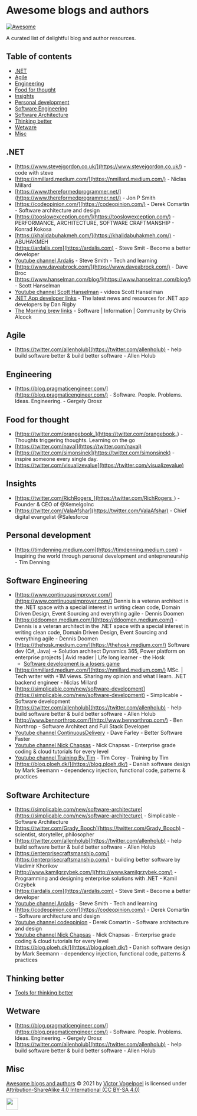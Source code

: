 # Awesome blogs and authors <!-- omit in toc -->

[![Awesome](https://cdn.rawgit.com/sindresorhus/awesome/d7305f38d29fed78fa85652e3a63e154dd8e8829/media/badge.svg)](https://github.com/sindresorhus/awesome)

A curated list of delightful blog and author resources.

## Table of contents <!-- omit in toc -->

- [.NET](#net)
- [Agile](#agile)
- [Engineering](#engineering)
- [Food for thought](#food-for-thought)
- [Insights](#insights)
- [Personal development](#personal-development)
- [Software Engineering](#software-engineering)
- [Software Architecture](#software-architecture)
- [Thinking better](#thinking-better)
- [Wetware](#wetware)
- [Misc](#misc)

## .NET

- [https://www.stevejgordon.co.uk/](https://www.stevejgordon.co.uk/) - code with steve
- [https://nmillard.medium.com/](https://nmillard.medium.com/) - Niclas Millard
- [https://www.thereformedprogrammer.net/](https://www.thereformedprogrammer.net/) - Jon P Smith
- [https://codeopinion.com/](https://codeopinion.com/) - Derek Comartin - Software architecture and design
- [https://tooslowexception.com/](https://tooslowexception.com/) - PERFORMANCE, ARCHITECTURE, SOFTWARE CRAFTMANSHIP - Konrad Kokosa
- [https://khalidabuhakmeh.com/](https://khalidabuhakmeh.com/) - ABUHAKMEH
- [https://ardalis.com](https://ardalis.com) - Steve Smit - Become a better developer
- [Youtube channel Ardalis](https://www.youtube.com/c/Ardalis) - Steve Smith - Tech and learning
- [https://www.daveabrock.com/](https://www.daveabrock.com/) - Dave Broc
- [https://www.hanselman.com/blog/](https://www.hanselman.com/blog/) - Scott Hanselman
- [Youtube channel Scott Hanselman](https://www.youtube.com/c/shanselman) - videos Scott Hanselman
- [.NET App developer links](https://links.danrigby.com/) - The latest news and resources for .NET app developers by Dan Rigby
- [The Morning brew links](https://blog.cwa.me.uk/) - Software | Information | Community by Chris Alcock
  
## Agile

- [https://twitter.com/allenholub](https://twitter.com/allenholub) - help build software better & build better software - Allen Holub

## Engineering

- [https://blog.pragmaticengineer.com/](https://blog.pragmaticengineer.com/) - Software. People. Problems. Ideas. Engineering. - Gergely Orosz

## Food for thought

- [https://twitter.com/orangebook_](https://twitter.com/orangebook_) - Thoughts triggering thoughts. Learning on the go
- [https://twitter.com/naval](https://twitter.com/naval)
- [https://twitter.com/simonsinek](https://twitter.com/simonsinek) - inspire someone every single day.
- [https://twitter.com/visualizevalue](https://twitter.com/visualizevalue)

## Insights

- [https://twitter.com/RichRogers_](https://twitter.com/RichRogers_) - Founder & CEO of @XemelgoInc
- [https://twitter.com/ValaAfshar](https://twitter.com/ValaAfshar) - Chief digital evangelist @Salesforce

## Personal development

- [https://timdenning.medium.com](https://timdenning.medium.com) - Inspiring the world through personal development and entepreneurship - Tim Denning

## Software Engineering

- [https://www.continuousimprover.com/](https://www.continuousimprover.com/) Dennis is a veteran architect in the .NET space with a special interest in writing clean code, Domain Driven Design, Event Sourcing and everything agile - Dennis Doomen
- [https://ddoomen.medium.com/](https://ddoomen.medium.com/) - Dennis is a veteran architect in the .NET space with a special interest in writing clean code, Domain Driven Design, Event Sourcing and everything agile - Dennis Doomen
- [https://thehosk.medium.com/](https://thehosk.medium.com/) Software dev (C#, Java) → Solution architect Dynamics 365, Power platform on enterprise projects | Avid reader | Life long learner - the Hosk
  - [Software development is a losers game](https://thehosk.medium.com/software-development-is-a-losers-game-fc68bb30d7eb)
- [https://nmillard.medium.com/](https://nmillard.medium.com/) MSc. | Tech writer with +1M views. Sharing my opinion and what I learn. .NET backend engineer - Niclas Millard
- [https://simplicable.com/new/software-development](https://simplicable.com/new/software-development)<!-- omit in link analyzer --> - Simplicable - Software development
- [https://twitter.com/allenholub](https://twitter.com/allenholub) - help build software better & build better software - Allen Holub
- [http://www.bennorthrop.com/](http://www.bennorthrop.com/) - Ben Northrop - Software Architect and Full Stack Developer
- [Youtube channel ContinuousDelivery](https://www.youtube.com/c/ContinuousDelivery) - Dave Farley - Better Software Faster
- [Youtube channel Nick Chapsas](https://www.youtube.com/c/Elfocrash) - Nick Chapsas - Enterprise grade coding & cloud tutorials for every level
- [Youtube channel Training By Tim](https://www.youtube.com/user/IAmTimCorey) - Tim Corey - Training by Tim
- [https://blog.ploeh.dk/](https://blog.ploeh.dk/) - Danish software design by Mark Seemann - dependency injection, functional code, patterns & practices

## Software Architecture

- [https://simplicable.com/new/software-architecture](https://simplicable.com/new/software-architecture)<!-- omit in link analyzer --> - Simplicable - Software Architecture
- [https://twitter.com/Grady_Booch](https://twitter.com/Grady_Booch) - scientist, storyteller, philosopher
- [https://twitter.com/allenholub](https://twitter.com/allenholub) - help build software better & build better software - Allen Holub
- [https://enterprisecraftsmanship.com/](https://enterprisecraftsmanship.com/) - building better software by Vladimir Khorikov
- [http://www.kamilgrzybek.com/](http://www.kamilgrzybek.com/) - Programming and designing enterprise solutions with .NET - Kamil Grzybek
- [https://ardalis.com](https://ardalis.com) - Steve Smit - Become a better developer
- [Youtube channel Ardalis](https://www.youtube.com/c/Ardalis) - Steve Smith - Tech and learning
- [https://codeopinion.com/](https://codeopinion.com/) - Derek Comartin - Software architecture and design
- [Youtube channel codeopinion](https://www.youtube.com/channel/UC3RKA4vunFAfrfxiJhPEplw) - Derek Comartin - Software architecture and design
- [Youtube channel Nick Chapsas](https://www.youtube.com/c/Elfocrash) - Nick Chapsas - Enterprise grade coding & cloud tutorials for every level
- [https://blog.ploeh.dk/](https://blog.ploeh.dk/) - Danish software design by Mark Seemann - dependency injection, functional code, patterns & practices

## Thinking better

- [Tools for thinking better](https://untools.co/)

## Wetware

- [https://blog.pragmaticengineer.com/](https://blog.pragmaticengineer.com/) - Software. People. Problems. Ideas. Engineering. - Gergely Orosz
- [https://twitter.com/allenholub](https://twitter.com/allenholub) - help build software better & build better software - Allen Holub

## Misc

[Awesome blogs and authors](https://github.com/victorvogelpoel/awesome-blogs-and-authors/blob/master/README.md) © 2021 by [Victor Vogelpoel](https://victorvogelpoel.nl) is licensed under [Attribution-ShareAlike 4.0 International (CC BY-SA 4.0)](https://creativecommons.org/licenses/by-sa/4.0/)

<img src="https://mirrors.creativecommons.org/presskit/buttons/88x31/png/by-sa.png" height="32"/>
